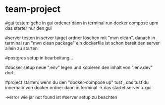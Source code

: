 # team-project


#gui testen:
gehe in gui ordener dann in terminal run docker compose upm das starter nur den gui


#server testen
 in server target ordner löschen mit "mvn clean", danach in terminal run "mvn clean package"
 ein dockerfile ist schon bereit den server allein  zu starten
 
 #postgres setup
 in bearbeitung...
 

#docker setup
neue ".env" legen und kopieren den inhalt von ".env.dev" dort.



#project starten:
wenn du den "docker-compose up" tust , das tust du innerhalb von docker ordner dann in terminal -> das startet server + gui 

->error wie jar not found ist #server setup zu beachten
